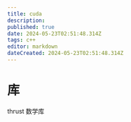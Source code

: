 ```yaml
---
title: cuda
description: 
published: true
date: 2024-05-23T02:51:48.314Z
tags: c++
editor: markdown
dateCreated: 2024-05-23T02:51:48.314Z
---
```


# 库
thrust 数学库